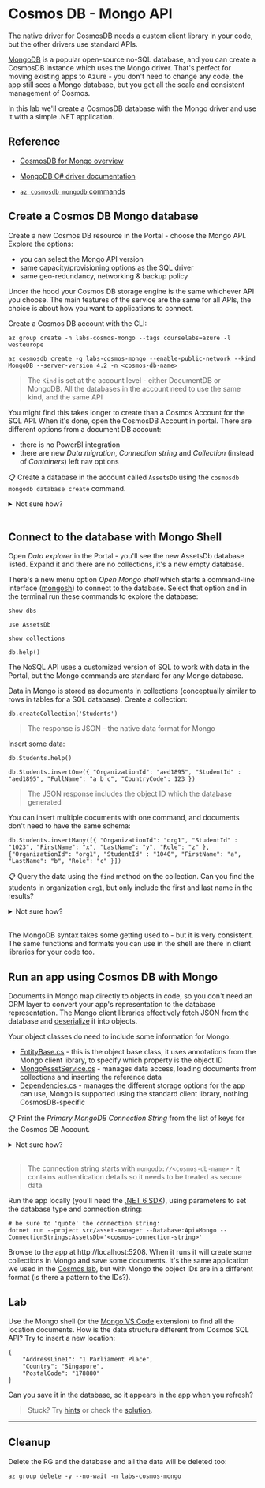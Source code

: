 # Cosmos DB - Mongo API

The native driver for CosmosDB needs a custom client library in your code, but the other drivers use standard APIs. 

[MongoDB](https://www.mongodb.com/) is a popular open-source no-SQL database, and you can create a CosmosDB instance which uses the Mongo driver. That's perfect for moving existing apps to Azure - you don't need to change any code, the app still sees a Mongo database, but you get all the scale and consistent management of Cosmos.

In this lab we'll create a CosmosDB database with the Mongo driver and use it with a simple .NET application.

## Reference

- [CosmosDB for Mongo overview](https://learn.microsoft.com/en-us/azure/cosmos-db/mongodb/introduction)

- [MongoDB C# driver documentation](https://mongodb.github.io/mongo-csharp-driver/2.17/getting_started/)

- [`az cosmosdb mongodb` commands](https://docs.microsoft.com/en-us/cli/azure/cosmosdb/mongodb?view=azure-cli-latest)

## Create a Cosmos DB Mongo database

Create a new Cosmos DB resource in the Portal - choose the Mongo API. Explore the options:

- you can select the Mongo API version
- same capacity/provisioning options as the SQL driver
- same geo-redundancy, networking & backup policy

Under the hood your Cosmos DB storage engine is the same whichever API you choose. The main features of the service are the same for all APIs, the choice is about how you want to applications to connect.

Create a Cosmos DB account with the CLI:

```
az group create -n labs-cosmos-mongo --tags courselabs=azure -l westeurope

az cosmosdb create -g labs-cosmos-mongo --enable-public-network --kind MongoDB --server-version 4.2 -n <cosmos-db-name> 
```

> The `Kind` is set at the account level - either DocumentDB or MongoDB. All the databases in the account need to use the same kind, and the same API

You might find this takes longer to create than a Cosmos Account for the SQL API. When it's done, open the CosmosDB Account in portal. There are different options from a document DB account:

- there is no PowerBI integration
- there are new _Data migration_, _Connection string_ and _Collection_ (instead of _Containers_) left nav options

📋 Create a database in the account called `AssetsDb` using the `cosmosdb mongodb database create` command.

<details>
  <summary>Not sure how?</summary>

```
az cosmosdb mongodb database create --help
```

As a minimum you need to set the name, account name and RG:

```
az cosmosdb mongodb database create --name AssetsDb -g labs-cosmos-mongo --account-name <cosmos-db-name>
```

</details><br/>

## Connect to the database with Mongo Shell

Open _Data explorer_ in the Portal - you'll see the new AssetsDb database listed. Expand it and there are no collections, it's a new empty database.

There's a new menu option _Open Mongo shell_ which starts a command-line interface ([mongosh](https://www.mongodb.com/docs/mongodb-shell/)) to connect to the database. Select that option and in the terminal run these commands to explore the database:

```
show dbs

use AssetsDb

show collections

db.help()
```

The NoSQL API uses a customized version of SQL to work with data in the Portal, but the Mongo commands are standard for any Mongo database.

Data in Mongo is stored as documents in collections (conceptually similar to rows in tables for a SQL database). Create a collection:

```
db.createCollection('Students')
```

> The response is JSON - the native data format for Mongo

Insert some data:

```
db.Students.help()

db.Students.insertOne({ "OrganizationId": "aed1895", "StudentId" : "aed1895", "FullName": "a b c", "CountryCode": 123 })
```

> The JSON response includes the object ID which the database generated

You can insert multiple documents with one command, and documents don't need to have the same schema:

```
db.Students.insertMany([{ "OrganizationId": "org1", "StudentId" : "1023", "FirstName": "x", "LastName": "y", "Role": "z" },  {"OrganizationId": "org1", "StudentId" : "1040", "FirstName": "a", "LastName": "b", "Role": "c" }])
```

📋 Query the data using the `find` method on the collection. Can you find the students in organization `org1`, but only include the first and last name in the results?

<details>
  <summary>Not sure how?</summary>

Print the help text:

```
db.Students.find().help()
```

It's all there, but it's not as helpful as the Azure CLI help text.

Show all the documents:

```
db.Students.find().pretty()
```

Query by a property - your query is expressed as a JSON object:

```
db.Students.find( {"OrganizationId" : "org1"} )
```

And project properties in the response - use 1 to include the field and 0 to exclude it:

```
db.Students.find( {"OrganizationId" : "org1"}, { _id:0, FirstName:1, LastName:1 } )
```

</details><br/>

The MongoDB syntax takes some getting used to - but it is very consistent. The same functions and formats you can use in the shell are there in client libraries for your code too.

## Run an app using Cosmos DB with Mongo

Documents in Mongo map directly to objects in code, so you don't need an ORM layer to convert your app's representation to the database representation. The Mongo client libraries effectively fetch JSON from the database and [deserialize](https://learn.microsoft.com/en-us/dotnet/standard/serialization/system-text-json/how-to?pivots=dotnet-6-0) it into objects.

Your object classes do need to include some information for Mongo:

- [EntityBase.cs](/src/asset-manager/Model/Spec/EntityBase.cs) - this is the object base class, it uses annotations from the Mongo client library, to specify which property is the object ID
- [MongoAssetService.cs](/src/asset-manager/Services/MongoAssetService.cs) - manages data access, loading documents from collections and inserting the reference data
- [Dependencies.cs](/src/asset-manager/Dependencies.cs) - manages the different storage options for the app can use, Mongo is supported using the standard client library, nothing CosmosDB-specific 

📋 Print the _Primary MongoDB Connection String_ from the list of keys for the Cosmos DB Account.

<details>
  <summary>Not sure how?</summary>

The key list is at the database account level. It's the same command for all API types, but the names of the keys is different from the SQL API:

```
az cosmosdb keys list --type connection-strings -g labs-cosmos-mongo  --query "connectionStrings[?description==``Primary MongoDB Connection String``].connectionString" -o tsv -n <cosmos-db-name>
```

</details><br/>

> The connection string starts with `mongodb://<cosmos-db-name>` - it contains authentication details so it needs to be treated as secure data

Run the app locally (you'll need the [.NET 6 SDK](https://dotnet.microsoft.com/en-us/download)), using parameters to set the database type and connection string:

```
# be sure to 'quote' the connection string:
dotnet run --project src/asset-manager --Database:Api=Mongo --ConnectionStrings:AssetsDb='<cosmos-connection-string>'
```

Browse to the app at http://localhost:5208. When it runs it will create some collections in Mongo and save some documents. It's the same application we used in the [Cosmos lab](), but with Mongo the object IDs are in a different format (is there a pattern to the IDs?).



## Lab

Use the Mongo shell (or the [Mongo VS Code]() extension) to find all the location documents. How is the data structure different from Cosmos SQL API? Try to insert a new location:

```
{
    "AddressLine1": "1 Parliament Place",
    "Country": "Singapore",
    "PostalCode": "178880"
}
```

Can you save it in the database, so it appears in the app when you refresh?

> Stuck? Try [hints](hints.md) or check the [solution](solution.md).

___

## Cleanup

Delete the RG and the database and all the data will be deleted too:

```
az group delete -y --no-wait -n labs-cosmos-mongo
```
